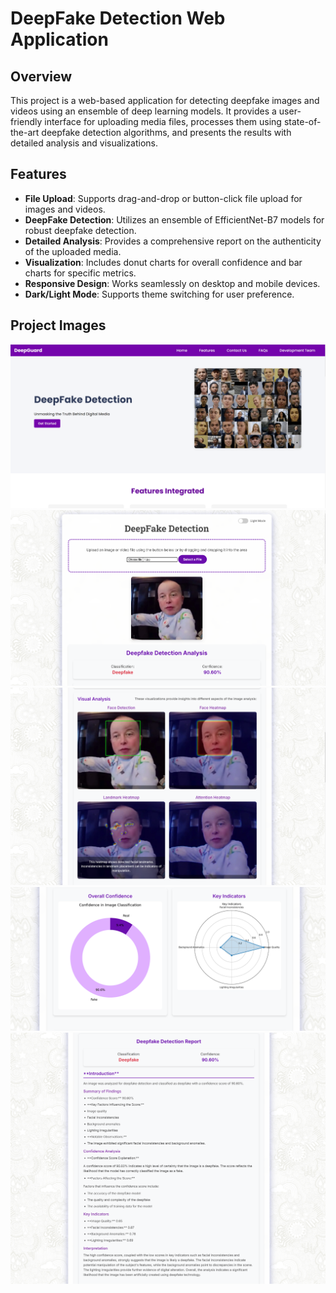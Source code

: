 ﻿# DeepFake Detection Web Application

## Overview

This project is a web-based application for detecting deepfake images and videos using an ensemble of deep learning models. It provides a user-friendly interface for uploading media files, processes them using state-of-the-art deepfake detection algorithms, and presents the results with detailed analysis and visualizations.

## Features

- **File Upload**: Supports drag-and-drop or button-click file upload for images and videos.
- **DeepFake Detection**: Utilizes an ensemble of EfficientNet-B7 models for robust deepfake detection.
- **Detailed Analysis**: Provides a comprehensive report on the authenticity of the uploaded media.
- **Visualization**: Includes donut charts for overall confidence and bar charts for specific metrics.
- **Responsive Design**: Works seamlessly on desktop and mobile devices.
- **Dark/Light Mode**: Supports theme switching for user preference.

## Project Images

![Image 1](images/1.png)
![Image 2](images/2.png)
![Image 3](images/3.png)
![Image 4](images/4.png)
![Image 5](images/5.png)


